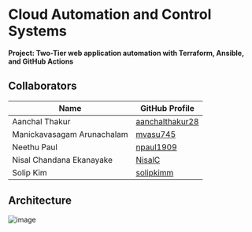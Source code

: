 # Cloud Automation and Control Systems
**Project: Two-Tier web application automation with Terraform, Ansible, and GitHub Actions**

## Collaborators
| Name                         | GitHub Profile                                           |
| ---------------------------- | -------------------------------------------------------- |
| Aanchal Thakur               | [aanchalthakur28](https://github.com/aanchalthakur28)    |
| Manickavasagam Arunachalam   | [mvasu745](https://github.com/mvasu745)                  |
| Neethu Paul                  | [npaul1909](https://github.com/npaul1909)                |
| Nisal Chandana Ekanayake     | [NisalC](https://github.com/NisalC)                      |
| Solip Kim                    | [solipkimm](https://github.com/solipkimm)                |

## Architecture
![image](https://github.com/solipkimm/acs-project-group6/assets/59662367/a38d274e-8b54-4d59-adc2-e5ae260cda6f)

